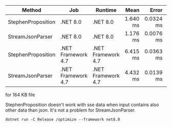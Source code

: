 ﻿| Method             | Job                | Runtime            | Mean     | Error     | StdDev    | Gen0     | Gen1    | Gen2    | Allocated  |
|------------------- |------------------- |------------------- |---------:|----------:|----------:|---------:|--------:|--------:|-----------:|
| StephenProposition | .NET 8.0           | .NET 8.0           | 1.640 ms | 0.0324 ms | 0.0304 ms | 156.2500 | 50.7813 | 50.7813 |  725.52 KB |
| StreamJsonParser   | .NET 8.0           | .NET 8.0           | 1.176 ms | 0.0076 ms | 0.0068 ms | 287.1094 | 50.7813 | 50.7813 | 1417.93 KB |
| StephenProposition | .NET Framework 4.7 | .NET Framework 4.7 | 6.415 ms | 0.0363 ms | 0.0284 ms | 148.4375 | 78.1250 | 46.8750 |  730.42 KB |
| StreamJsonParser   | .NET Framework 4.7 | .NET Framework 4.7 | 4.432 ms | 0.0139 ms | 0.0123 ms | 335.9375 | 85.9375 | 46.8750 | 1685.39 KB |

for 164 KB file

StephenProposition doesn't work with sse data when input contains also other data than json. It's not a problem for StreamJsonParser.

`dotnet run -C Release /optimize --framework net8.0`
